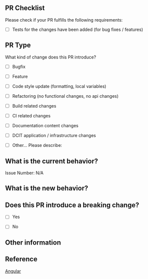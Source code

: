 ## PR Checklist
Please check if your PR fulfills the following requirements:

- [ ] Tests for the changes have been added (for bug fixes / features)


## PR Type
What kind of change does this PR introduce?

<!-- Please check the one that applies to this PR using "x". -->

- [ ] Bugfix
- [ ] Feature
- [ ] Code style update (formatting, local variables)
- [ ] Refactoring (no functional changes, no api changes)
- [ ] Build related changes
- [ ] CI related changes
- [ ] Documentation content changes
- [ ] DCIT application / infrastructure changes
- [ ] Other... Please describe:


## What is the current behavior?
<!-- Please describe the current behavior that you are modifying, or link to a relevant issue. -->

Issue Number: N/A


## What is the new behavior?


## Does this PR introduce a breaking change?

- [ ] Yes
- [ ] No


<!-- If this PR contains a breaking change, please describe the impact and migration path for existing applications below. -->


## Other information


## Reference

[Angular](https://github.com/angular/angular/blob/main/.github/PULL_REQUEST_TEMPLATE.md)

